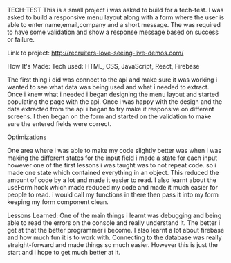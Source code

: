 TECH-TEST
This is a small project i was asked to build for a tech-test. I was asked to build a responsive menu layout along with a form where the user is able to enter name,email,company and a short message. The was required to have some validation and show a response message based on success or failure.

Link to project: http://recruiters-love-seeing-live-demos.com/



How It's Made:
Tech used: HTML, CSS, JavaScript, React, Firebase

The first thing i did was connect to the api and make sure it was working i wanted to see what data was being used and what i needed to extract. Once i knew what i needed i began designing the menu layout and started populating the page with the api. Once i was happy with the design and the data extracted from the api i began to try make it responsive on different screens. I then began on the form and started on the validation to make sure the entered fields were correct.



Optimizations

One area where i was able to make my code slightly better was when i was making the different states for the input field i made a state for each input however one of the first lessons i was taught was to not repeat code. so i made one state which contained everything in an object. This reduced the amount of code by a lot and made it easier to read. I also learnt about the useForm hook which made reduced my code and made it much easier for people to read. i would call my functions in there then pass it into my form keeping my form component clean.



Lessons Learned:
One of the main things i learnt was debugging and being able to read the errors on the console and really understand it. The better i get at that the better programmer i become. I also learnt a lot about firebase and how much fun it is to work with. Connecting to the database was really straight-forward and made things so much easier. However this is just the start and i hope to get much better at it.

